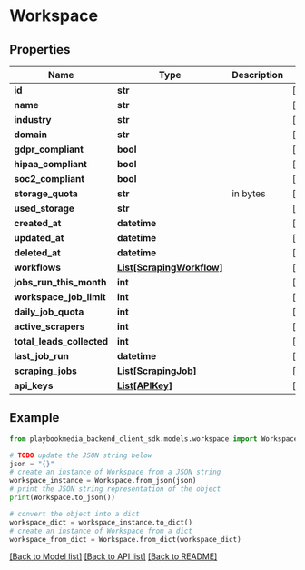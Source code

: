 # Workspace


## Properties

Name | Type | Description | Notes
------------ | ------------- | ------------- | -------------
**id** | **str** |  | [optional] 
**name** | **str** |  | [optional] 
**industry** | **str** |  | [optional] 
**domain** | **str** |  | [optional] 
**gdpr_compliant** | **bool** |  | [optional] 
**hipaa_compliant** | **bool** |  | [optional] 
**soc2_compliant** | **bool** |  | [optional] 
**storage_quota** | **str** | in bytes | [optional] 
**used_storage** | **str** |  | [optional] 
**created_at** | **datetime** |  | [optional] 
**updated_at** | **datetime** |  | [optional] 
**deleted_at** | **datetime** |  | [optional] 
**workflows** | [**List[ScrapingWorkflow]**](ScrapingWorkflow.md) |  | [optional] 
**jobs_run_this_month** | **int** |  | [optional] 
**workspace_job_limit** | **int** |  | [optional] 
**daily_job_quota** | **int** |  | [optional] 
**active_scrapers** | **int** |  | [optional] 
**total_leads_collected** | **int** |  | [optional] 
**last_job_run** | **datetime** |  | [optional] 
**scraping_jobs** | [**List[ScrapingJob]**](ScrapingJob.md) |  | [optional] 
**api_keys** | [**List[APIKey]**](APIKey.md) |  | [optional] 

## Example

```python
from playbookmedia_backend_client_sdk.models.workspace import Workspace

# TODO update the JSON string below
json = "{}"
# create an instance of Workspace from a JSON string
workspace_instance = Workspace.from_json(json)
# print the JSON string representation of the object
print(Workspace.to_json())

# convert the object into a dict
workspace_dict = workspace_instance.to_dict()
# create an instance of Workspace from a dict
workspace_from_dict = Workspace.from_dict(workspace_dict)
```
[[Back to Model list]](../README.md#documentation-for-models) [[Back to API list]](../README.md#documentation-for-api-endpoints) [[Back to README]](../README.md)


